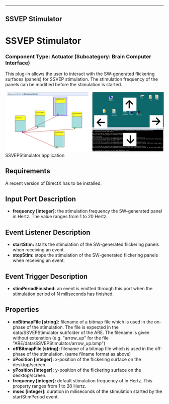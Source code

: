   
---
SSVEP Stimulator
---

# SSVEP Stimulator

### Component Type: Actuator (Subcategory: Brain Computer Interface)

This plug-in allows the user to interact with the SW-generated flickering surfaces (panels) for SSVEP stimulation. The stimulation frequency of the panels can be modified before the stimulation is started.

![Screenshot: SSVEPStimulator application](img/SSVEPStimulator.jpg "Screenshot: SSVEPStimulator application")  
SSVEPStimulator application

## Requirements

A recent version of DirectX has to be installed.

## Input Port Description

*   **frequency \[integer\]:** the stimulation frequency the SW-generated panel in Hertz. The value ranges from 1 to 20 Hertz.

## Event Listener Description

*   **startStim:** starts the stimulation of the SW-generated flickering panels when receiving an event.
*   **stopStim:** stops the stimulation of the SW-generated flickering panels when receiving an event.

## Event Trigger Description

*   **stimPeriodFinished:** an event is emitted through this port when the stimulation period of N miliseconds has finished.

## Properties

*   **onBitmapFile \[string\]:** filename of a bitmap file which is used in the on-phase of the stimulation. The file is expected in the data/SSVEPStimulator subfolder of the ARE. The filename is given without extenstion (e.g. "arrow\_up" for the file "ARE/data/SSVEPStimulator/arrow\_up.bmp")
*   **offBitmapFile \[string\]:** filename of a bitmap file which is used in the off-phase of the stimulation. (same filname format as above)
*   **xPosition \[integer\]:** x-position of the flickering surface on the desktop/screen.
*   **yPosition \[integer\]:** y-position of the flickering surface on the desktop/screen.
*   **frequency \[integer\]:** default stimulation frequency of in Hertz. This property ranges from 1 to 20 Hertz.
*   **msec \[integer\]:** duration in miliseconds of the stimulation started by the startStimPeriod event.